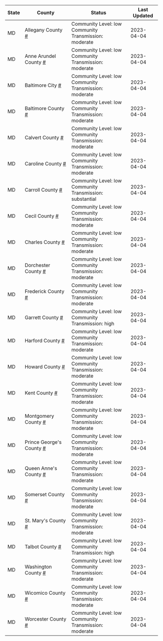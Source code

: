 State | County | Status | Last Updated
--- | --- | --- | --- 
MD | Allegany County <a href="#allegany_county">#</a> | <a name="allegany_county"></a>Community Level: low<br/>Community Transmission: moderate | 2023-04-04
MD | Anne Arundel County <a href="#anne_arundel_county">#</a> | <a name="anne_arundel_county"></a>Community Level: low<br/>Community Transmission: moderate | 2023-04-04
MD | Baltimore City <a href="#baltimore_city">#</a> | <a name="baltimore_city"></a>Community Level: low<br/>Community Transmission: moderate | 2023-04-04
MD | Baltimore County <a href="#baltimore_county">#</a> | <a name="baltimore_county"></a>Community Level: low<br/>Community Transmission: moderate | 2023-04-04
MD | Calvert County <a href="#calvert_county">#</a> | <a name="calvert_county"></a>Community Level: low<br/>Community Transmission: moderate | 2023-04-04
MD | Caroline County <a href="#caroline_county">#</a> | <a name="caroline_county"></a>Community Level: low<br/>Community Transmission: moderate | 2023-04-04
MD | Carroll County <a href="#carroll_county">#</a> | <a name="carroll_county"></a>Community Level: low<br/>Community Transmission: substantial | 2023-04-04
MD | Cecil County <a href="#cecil_county">#</a> | <a name="cecil_county"></a>Community Level: low<br/>Community Transmission: moderate | 2023-04-04
MD | Charles County <a href="#charles_county">#</a> | <a name="charles_county"></a>Community Level: low<br/>Community Transmission: moderate | 2023-04-04
MD | Dorchester County <a href="#dorchester_county">#</a> | <a name="dorchester_county"></a>Community Level: low<br/>Community Transmission: moderate | 2023-04-04
MD | Frederick County <a href="#frederick_county">#</a> | <a name="frederick_county"></a>Community Level: low<br/>Community Transmission: moderate | 2023-04-04
MD | Garrett County <a href="#garrett_county">#</a> | <a name="garrett_county"></a>Community Level: low<br/>Community Transmission: high | 2023-04-04
MD | Harford County <a href="#harford_county">#</a> | <a name="harford_county"></a>Community Level: low<br/>Community Transmission: moderate | 2023-04-04
MD | Howard County <a href="#howard_county">#</a> | <a name="howard_county"></a>Community Level: low<br/>Community Transmission: moderate | 2023-04-04
MD | Kent County <a href="#kent_county">#</a> | <a name="kent_county"></a>Community Level: low<br/>Community Transmission: moderate | 2023-04-04
MD | Montgomery County <a href="#montgomery_county">#</a> | <a name="montgomery_county"></a>Community Level: low<br/>Community Transmission: moderate | 2023-04-04
MD | Prince George's County <a href="#prince_george's_county">#</a> | <a name="prince_george's_county"></a>Community Level: low<br/>Community Transmission: moderate | 2023-04-04
MD | Queen Anne's County <a href="#queen_anne's_county">#</a> | <a name="queen_anne's_county"></a>Community Level: low<br/>Community Transmission: moderate | 2023-04-04
MD | Somerset County <a href="#somerset_county">#</a> | <a name="somerset_county"></a>Community Level: low<br/>Community Transmission: moderate | 2023-04-04
MD | St. Mary's County <a href="#st._mary's_county">#</a> | <a name="st._mary's_county"></a>Community Level: low<br/>Community Transmission: moderate | 2023-04-04
MD | Talbot County <a href="#talbot_county">#</a> | <a name="talbot_county"></a>Community Level: low<br/>Community Transmission: high | 2023-04-04
MD | Washington County <a href="#washington_county">#</a> | <a name="washington_county"></a>Community Level: low<br/>Community Transmission: moderate | 2023-04-04
MD | Wicomico County <a href="#wicomico_county">#</a> | <a name="wicomico_county"></a>Community Level: low<br/>Community Transmission: moderate | 2023-04-04
MD | Worcester County <a href="#worcester_county">#</a> | <a name="worcester_county"></a>Community Level: low<br/>Community Transmission: moderate | 2023-04-04

